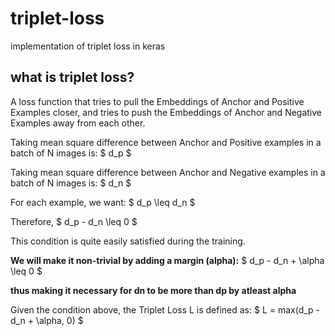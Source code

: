 # triplet-loss
implementation of triplet loss in keras

## what is triplet loss?
A loss function that tries to pull the Embeddings of Anchor and Positive Examples closer, and tries to push the Embeddings of Anchor and Negative Examples away from each other.

Taking mean square difference between Anchor and Positive examples in a batch of N images is:
$
d_p 
$

Taking mean square difference between Anchor and Negative examples in a batch of N images is:
$
d_n 
$

For each example, we want:
$
d_p \leq d_n
$

Therefore,
$
d_p - d_n \leq 0
$

This condition is quite easily satisfied during the training.

**We will make it non-trivial by adding a margin (alpha):**
$
d_p - d_n + \alpha \leq 0
$

**thus making it necessary for dn to be more than dp by atleast alpha**

Given the condition above, the Triplet Loss L is defined as:
$
L = max(d_p - d_n + \alpha, 0)
$
